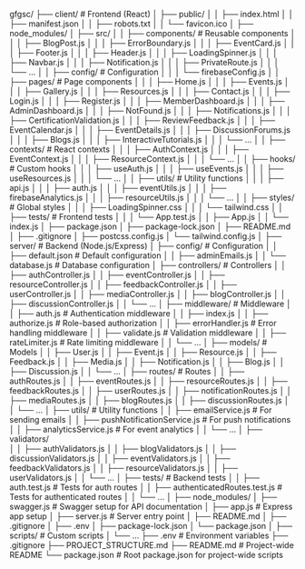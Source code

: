 gfgsc/
├── client/                      # Frontend (React)
│   ├── public/
│   │   ├── index.html
│   │   ├── manifest.json
│   │   ├── robots.txt
│   │   └── favicon.ico
│   ├── node_modules/
│   ├── src/
│   │   ├── components/          # Reusable components
│   │   │   ├── BlogPost.js
│   │   │   ├── ErrorBoundary.js
│   │   │   ├── EventCard.js
│   │   │   ├── Footer.js
│   │   │   ├── Header.js
│   │   │   ├── LoadingSpinner.js
│   │   │   ├── Navbar.js
│   │   │   ├── Notification.js
│   │   │   ├── PrivateRoute.js
│   │   │   └── ...
│   │   ├── config/              # Configuration
│   │   │   └── firebaseConfig.js
│   │   ├── pages/               # Page components
│   │   │   ├── Home.js
│   │   │   ├── Events.js
│   │   │   ├── Gallery.js
│   │   │   ├── Resources.js
│   │   │   ├── Contact.js
│   │   │   ├── Login.js
│   │   │   ├── Register.js
│   │   │   ├── MemberDashboard.js
│   │   │   ├── AdminDashboard.js
│   │   │   ├── NotFound.js
│   │   │   ├── Notifications.js
│   │   │   ├── CertificationValidation.js
│   │   │   ├── ReviewFeedback.js
│   │   │   ├── EventCalendar.js
│   │   │   ├── EventDetails.js
│   │   │   ├── DiscussionForums.js
│   │   │   ├── Blogs.js
│   │   │   ├── InteractiveTutorials.js
│   │   │   └── ...
│   │   ├── contexts/            # React contexts
│   │   │   ├── AuthContext.js
│   │   │   ├── EventContext.js
│   │   │   ├── ResourceContext.js
│   │   │   └── ...
│   │   ├── hooks/               # Custom hooks
│   │   │   ├── useAuth.js
│   │   │   ├── useEvents.js
│   │   │   ├── useResources.js
│   │   │   └── ...
│   │   ├── utils/               # Utility functions
│   │   │   ├── api.js
│   │   │   ├── auth.js
│   │   │   ├── eventUtils.js
│   │   │   ├── firebaseAnalytics.js
│   │   │   ├── resourceUtils.js
│   │   │   └── ...
│   │   ├── styles/              # Global styles
│   │   │   ├── LoadingSpinner.css
│   │   │   └── tailwind.css
│   │   ├── tests/               # Frontend tests
│   │   │   └── App.test.js
│   │   ├── App.js
│   │   └── index.js
│   ├── package.json
│   ├── package-lock.json
│   ├── README.md
│   ├── .gitignore
│   ├── postcss.config.js
│   └── tailwind.config.js
│
├── server/                      # Backend (Node.js/Express)
│   ├── config/                  # Configuration
│   │   ├── default.json         # Default configuration
│   │   ├── adminEmails.js
│   │   └── database.js          # Database configuration
│   ├── controllers/             # Controllers
│   │   ├── authController.js
│   │   ├── eventController.js
│   │   ├── resourceController.js
│   │   ├── feedbackController.js
│   │   ├── userController.js
│   │   ├── mediaController.js
│   │   ├── blogController.js
│   │   ├── discussionController.js
│   │   └── ...
│   ├── middleware/              # Middleware
│   │   ├── auth.js              # Authentication middleware
│   │   ├── index.js
│   │   ├── authorize.js         # Role-based authorization
│   │   ├── errorHandler.js      # Error handling middleware
│   │   ├── validate.js          # Validation middleware
│   │   ├── rateLimiter.js       # Rate limiting middleware
│   │   └── ...
│   ├── models/                  # Models
│   │   ├── User.js
│   │   ├── Event.js
│   │   ├── Resource.js
│   │   ├── Feedback.js
│   │   ├── Media.js
│   │   ├── Notification.js
│   │   ├── Blog.js
│   │   ├── Discussion.js
│   │   └── ...
│   ├── routes/                  # Routes
│   │   ├── authRoutes.js
│   │   ├── eventRoutes.js
│   │   ├── resourceRoutes.js
│   │   ├── feedbackRoutes.js
│   │   ├── userRoutes.js
│   │   ├── notificationRoutes.js
│   │   ├── mediaRoutes.js
│   │   ├── blogRoutes.js
│   │   ├── discussionRoutes.js
│   │   └── ...
│   ├── utils/                   # Utility functions
│   │   ├── emailService.js      # For sending emails
│   │   ├── pushNotificationService.js # For push notifications
│   │   ├── analyticsService.js  # For event analytics
│   │   └── ...
│   ├── validators/                   
│   │   ├── authValidators.js
│   │   ├── blogValidators.js
│   │   ├── discussionValidators.js
│   │   ├── eventValidators.js
│   │   ├── feedbackValidators.js
│   │   ├── resourceValidators.js
│   │   ├── userValidators.js
│   │   └── ...
│   ├── tests/                   # Backend tests
│   │   ├── auth.test.js         # Tests for auth routes
│   │   ├── authenticatedRoutes.test.js # Tests for authenticated routes
│   │   └── ...
│   ├── node_modules/
│   ├── swagger.js               # Swagger setup for API documentation
│   ├── app.js                   # Express app setup
│   ├── server.js                # Server entry point
│   ├── README.md
│   ├── .gitignore
│   ├── .env
│   ├── package-lock.json
│   └── package.json
│
├── scripts/                     # Custom scripts
│   └── ...
├── .env                         # Environment variables
├── .gitignore
├── PROJECT_STRUCTURE.md
├── README.md                    # Project-wide README
└── package.json                 # Root package.json for project-wide scripts
